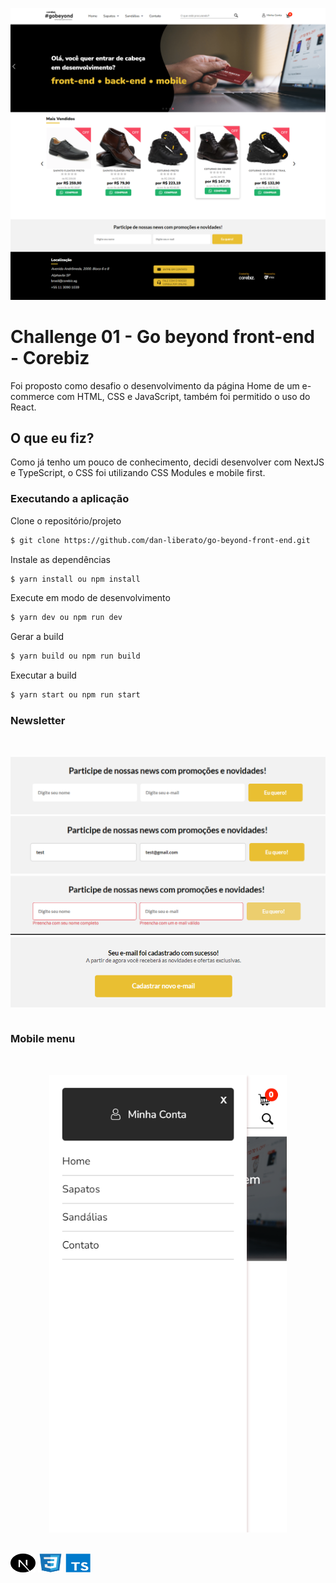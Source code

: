 ![Screenshot](screenshot-home.png)
# Challenge 01 - Go beyond front-end - Corebiz

Foi proposto como desafio o desenvolvimento da página Home de um e-commerce com
HTML, CSS e JavaScript, também foi permitido o uso do React.

## O que eu fiz?
Como já tenho um pouco de conhecimento, decidi desenvolver com NextJS e TypeScript, o CSS foi utilizando CSS Modules e mobile first.

### Executando a aplicação
Clone o repositório/projeto
```bash
$ git clone https://github.com/dan-liberato/go-beyond-front-end.git
```
Instale as dependências
```bash
$ yarn install ou npm install
```
Execute em modo de desenvolvimento
```bash
$ yarn dev ou npm run dev
```
Gerar a build
```bash
$ yarn build ou npm run build
```
Executar a build
```bash
$ yarn start ou npm run start
```

### Newsletter
<div style="display: table;max-width:840px; margin: 0 auto;"><br>

![Screenshot](screenshot-newsletter-01.png)
![Screenshot](screenshot-newsletter-02.png)
![Screenshot](screenshot-newsletter-03.png)
![Screenshot](screenshot-newsletter-04.png)
</div>

### Mobile menu
<div style="display: table;max-width:380px; margin: 0 auto;"><br>

![Screenshot](screenshot-menu.png)

</div>

<div style="**display**: inline_block"><br>
    <img align="center" alt="NextJS" height="30" width="40" src="https://raw.githubusercontent.com/devicons/devicon/2ae2a900d2f041da66e950e4d48052658d850630/icons/nextjs/nextjs-original.svg"/>
    <img align="center" alt="CSS" height="30" width="40" src="https://raw.githubusercontent.com/devicons/devicon/master/icons/css3/css3-original.svg"/>
    <img align="center" alt="Typescript" height="30" width="40" src="https://raw.githubusercontent.com/devicons/devicon/master/icons/typescript/typescript-plain.svg"/>
</div>
